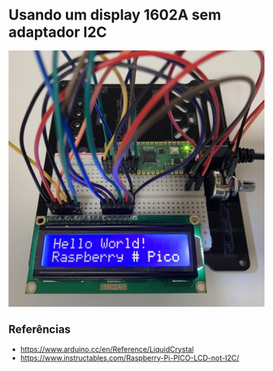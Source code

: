 # Usando um display 1602A sem adaptador I2C  

<img src="figs/lcd.jpg">

## Referências
* https://www.arduino.cc/en/Reference/LiquidCrystal
* https://www.instructables.com/Raspberry-Pi-PICO-LCD-not-I2C/
